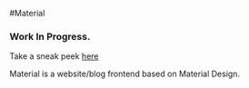 #Material
### Work In Progress.

Take a sneak peek [here](http://naveenshaji.github.io/)

Material is a website/blog frontend based on Material Design.
